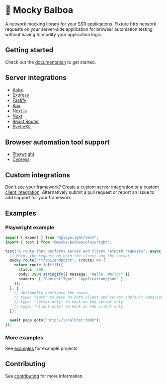 # 🥊 Mocky Balboa

A network mocking library for your SSR applications. Fixture http network requests on your server-side application for browser automation testing without having to modify your application logic.

## Getting started

Check out the [documentation](https://docs.mockybalboa.com) to get started.

## Server integrations

- [Astro](https://docs.mockybalboa.com/docs/server/astro)
- [Express](https://docs.mockybalboa.com/docs/server/express)
- [Fastify](https://docs.mockybalboa.com/docs/server/fastify)
- [Koa](https://docs.mockybalboa.com/docs/server/koa)
- [Next.js](https://docs.mockybalboa.com/docs/server/next-js)
- [Nuxt](https://docs.mockybalboa.com/docs/server/nuxt)
- [React Router](https://docs.mockybalboa.com/docs/server/react-router)
- [SvelteKit](https://docs.mockybalboa.com/docs/server/sveltekit)

## Browser automation tool support

- [Playwright](https://playwright.dev/)
- [Cypress](https://www.cypress.io/)

## Custom integrations

Don't see your framework? Create a [custom server integration](https://docs.mockybalboa.com/docs/server/custom) or a [custom client integration](https://docs.mockybalboa.com/docs/client/custom). Alternatively submit a pull request or report an issue to add support for your framework.

## Examples

### Playwright example

```TypeScript
import { expect } from "@playwright/test";
import { test } from "@mocky-balboa/playwright";

test("a route that performs server and client network requests", async ({ page, mocky }) => {
  // Mocks the request on both the client and the server
  mocky.route("**/api/endpoint", (route) => {
    return route.fulfill({
      status: 200,
      body: JSON.stringify({ message: "Hello, World!" }),
      headers: { "Content-Type": "application/json" },
    });
  }, {
    // Optionally configure the route
    // type: "both" to mock on both client and server (default behaviour)
    // type: "server-only" to mock on the server only
    // type: "client-only" to mock on the client only
  });

  await page.goto("http://localhost:3000");
});
```

### More examples

See [examples](examples) for example projects.

## Contributing

See [contributing](CONTRIBUTING.md) for more information.
